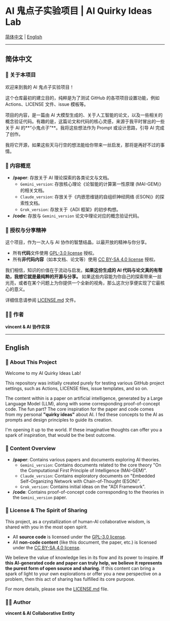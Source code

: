 # AI 鬼点子实验项目 | AI Quirky Ideas Lab

[简体中文](#简体中文) | [English](#english)

---

## 简体中文

### 👋 关于本项目

欢迎来到我的 AI 鬼点子实验项目！

这个仓库最初的建立目的，纯粹是为了测试 GitHub 的各项项目设置功能，例如 Actions、LICENSE 文件、issue 模板等。

项目的内容，是一篇由 AI 大模型生成的、关于人工智能的论文，以及一些相关的概念验证代码。有趣的是，这篇论文和代码的核心灵感，来源于我平时冒出的一些关于 AI 的**“小鬼点子”**。我将这些想法作为 Prompt 或设计思路，引导 AI 完成了创作。

我将它开源，如果这些天马行空的想法能给你带来一丝启发，那将是再好不过的事情。

### 📂 内容概览

*   **/paper**: 存放关于 AI 理论探索的各类论文与文档。
    *   `Gemini_version`: 存放核心理论《论智能的计算第一性原理 (MAI-GEM)》的相关文档。
    *   `Claude_version`: 存放关于《内嵌思维链的自组织神经网络 (ESON)》的探索性文档。
    *   `Grok_version`: 存放关于《ADI 框架》的初步构想。
*   **/code**: 存放与 `Gemini_version` 论文中理论对应的概念验证代码。

### 📄 授权与分享精神

这个项目，作为一次人与 AI 协作的智慧结晶，以最开放的精神与你分享。

*   所有**代码**文件使用 [GPL-3.0 license](LICENSE.md) 授权。
*   所有**非代码内容**（如本文档、论文等）使用 [CC BY-SA 4.0 license](LICENSE.md) 授权。

我们相信，知识的价值在于流动与启发。**如果这份生成的 AI 代码与论文真的有帮助，我想它就是最纯粹的开源与分享。** 如果这些内容能为你自己的探索带来一丝光亮，或者在某个问题上为你提供一个全新的视角，那么这次分享便实现了它最核心的意义。

详细信息请参阅 [LICENSE.md](LICENSE.md) 文件。

### 👨‍💻 作者

**vincent & AI 协作实体**

---

## English

### 👋 About This Project

Welcome to my AI Quirky Ideas Lab!

This repository was initially created purely for testing various GitHub project settings, such as Actions, LICENSE files, issue templates, and so on.

The content within is a paper on artificial intelligence, generated by a Large Language Model (LLM), along with some corresponding proof-of-concept code. The fun part? The core inspiration for the paper and code comes from my personal **"quirky ideas"** about AI. I fed these concepts to the AI as prompts and design principles to guide its creation.

I'm opening it up to the world. If these imaginative thoughts can offer you a spark of inspiration, that would be the best outcome.

### 📂 Content Overview

*   **/paper**: Contains various papers and documents exploring AI theories.
    *   `Gemini_version`: Contains documents related to the core theory "On the Computational First Principle of Intelligence (MAI-GEM)".
    *   `Claude_version`: Contains exploratory documents on "Embedded Self-Organizing Network with Chain-of-Thought (ESON)".
    *   `Grok_version`: Contains initial ideas on the "ADI Framework".
*   **/code**: Contains proof-of-concept code corresponding to the theories in the `Gemini_version` paper.

### 📄 License & The Spirit of Sharing

This project, as a crystallization of human-AI collaborative wisdom, is shared with you in the most open spirit.

*   All **source code** is licensed under the [GPL-3.0 license](LICENSE.md).
*   All **non-code content** (like this document, the paper, etc.) is licensed under the [CC BY-SA 4.0 license](LICENSE.md).

We believe the value of knowledge lies in its flow and its power to inspire. **If this AI-generated code and paper can truly help, we believe it represents the purest form of open source and sharing.** If this content can bring a spark of light to your own explorations or offer you a new perspective on a problem, then this act of sharing has fulfilled its core purpose.

For more details, please see the [LICENSE.md](LICENSE.md) file.

### 👨‍💻 Author

**vincent & AI Collaborative Entity**
